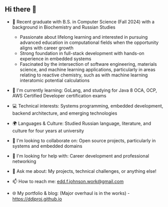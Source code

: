 ## Hi there 👋
- 🔭 Recent graduate with B.S. in Computer Science (Fall 2024) with a background in Biochemistry and Russian Studies
  - Passionate about lifelong learning and interested in pursuing advanced education in computational fields when the opportunity aligns with career growth
  - Strong foundation in full-stack development with hands-on experience in embedded systems
  - Fascinated by the intersection of software engineering, materials science, and machine learning applications, particularly in areas relating to reactive chemistry, such as with machine learning interatomic potential calculations
    
- 🌱 I'm currently learning: GoLang, and studying for Java 8 OCA, OCP, AWS Certified Developer certification exams
- 💻 Technical interests: Systems programming, embedded development, backend architecture, and emerging technologies
- 🌍 Languages & Culture: Studied Russian language, literature, and culture for four years at university
- 👯 I'm looking to collaborate on: Open source projects, particularly in systems and embedded domains
- 🤔 I'm looking for help with: Career development and professional networking
- 💬 Ask me about: My projects, technical challenges, or anything else!
- 📫 How to reach me: edd.f.johnson.work@gmail.com
- 🌐 My portfolio & blog: (Major overhaul is in the works) - <https://ddjproj.github.io>




